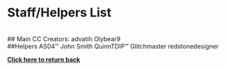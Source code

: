 # Staff/Helpers List
</br>
## Main CC Creators:
advatih
Olybear9
</br>
##Helpers
AS04™️
John Smith
QuinnTDIP™️
Glitchmaster
redstonedesigner

[**Click here to return back**](https://dynocc.tk)
